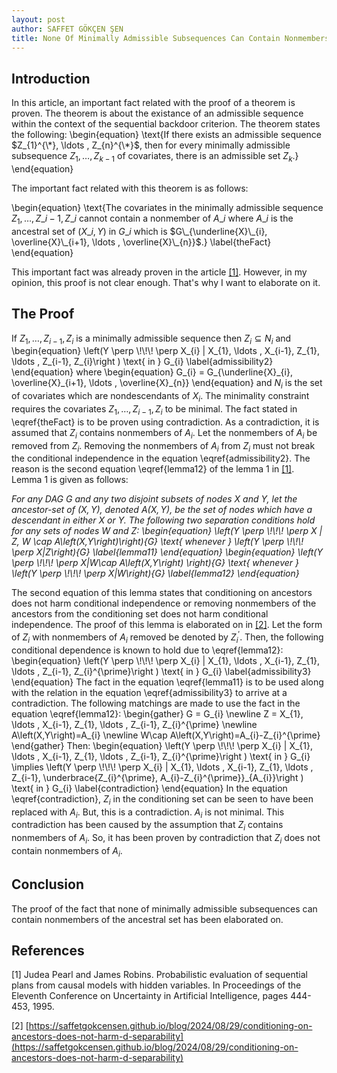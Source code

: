 ```yaml
---
layout: post
author: SAFFET GÖKÇEN ŞEN
title: None Of Minimally Admissible Subsequences Can Contain Nonmembers Of The Ancestral Set
---
```

## Introduction 
In this article, an important fact related with the proof of a theorem is 
proven. The theorem is about the existance of an admissible sequence within the 
context of the sequential backdoor criterion. The theorem states the 
following: 
\begin{equation}
\text{If there exists an admissible sequence $Z_{1}^{\*}, \ldots , Z_{n}^{\*}$, 
then for every minimally admissible subsequence $Z_{1}, \ldots , Z_{k-1}$ of 
covariates, there is an admissible set $Z_{k}$.}
\end{equation}

The important fact related with this theorem is as follows:

\begin{equation}
\text{The covariates in the minimally admissible sequence $Z_{1}, \ldots , Z\_{i-1}, Z\_{i}$ cannot contain a nonmember of $A\_{i}$ where $A\_{i}$ is the ancestral set of $\left(X\_{i}, Y\right)$ in $G\_{i}$ which is $G\_{\underline{X}\_{i}, \overline{X}\_{i+1}, \ldots , \overline{X}\_{n}}$.} \label{theFact}
\end{equation}

This important fact was already proven in the article 
<a href="#theArticle">[1]</a>. However, in my opinion, this proof is not clear 
enough. That's why I want to elaborate on it. 

## The Proof 
If $Z_{1}, \ldots , Z_{i-1}, Z_{i}$ is a minimally admissible sequence then 
$Z_{i} \subseteq N_{i}$ and 
\begin{equation} 
\left(Y \perp \\!\\!\\! \perp X_{i} | X_{1}, \ldots , X_{i-1}, Z_{1}, \ldots , 
Z_{i-1}, Z_{i}\right ) \text{ in } G_{i} 
\label{admissibility2}
\end{equation} 
where 
\begin{equation} 
G_{i} = G\_{\underline{X}\_{i}, \overline{X}\_{i+1}, \ldots , \overline{X}\_{n}}
\end{equation} 
and $N_{i}$ is the set of covariates which are nondescendants of $X_{i}$. The 
minimality constraint requires the covariates $Z_{1}, \ldots , Z_{i-1}, Z_{i}$ 
to be minimal. The fact stated in \eqref{theFact} is to be proven using 
contradiction. As a contradiction, it is assumed that $Z_{i}$ contains 
nonmembers of $A_{i}$. Let the nonmembers of $A_{i}$ be removed from $Z_{i}$. 
Removing the nonmembers of $A_{i}$ from $Z_{i}$ must not break the conditional 
independence in the equation \eqref{admissibility2}. The reason is the second 
equation \eqref{lemma12} of the lemma 1 in <a href="#theArticle">[1]</a>. 
Lemma 1 is given as follows: 

*For any DAG $G$ and any two disjoint subsets of nodes $X$ and $Y$, let the 
ancestor-set of $\left(X,Y\right)$, denoted $A\left(X,Y\right)$, be the set of 
nodes which have a descendant in either $X$ or $Y$. The following two 
separation conditions hold for any sets of nodes $W$ and $Z$: 
\begin{equation} 
\left(Y \perp \\!\\!\\! \perp X | Z, W \cap A\left(X,Y\right)\right)_{G} 
\text{ whenever } \left(Y \perp \\!\\!\\! \perp X|Z\right)_{G} 
\label{lemma11}
\end{equation}
\begin{equation}
\left(Y \perp \\!\\!\\! \perp X|W\cap A\left(X,Y\right) \right)_{G} 
\text{ whenever } \left(Y \perp \\!\\!\\! \perp X|W\right)_{G} 
\label{lemma12}
\end{equation}*

The second equation of this lemma states that conditioning on ancestors does 
not harm conditional independence or removing nonmembers of the ancestors from 
the conditioning set does not harm conditional independence. The proof of this 
lemma is elaborated on in <a href="#lemma1">[2]</a>. Let the form of $Z_{i}$ 
with nonmembers of $A_{i}$ removed be denoted by $Z_{i}^{\prime}$. Then, the 
following conditional dependence is known to hold due to \eqref{lemma12}: 
\begin{equation} 
\left(Y \perp \\!\\!\\! \perp X_{i} | X_{1}, \ldots , X_{i-1}, Z_{1}, \ldots , 
Z_{i-1}, Z_{i}^{\prime}\right ) \text{ in } G_{i} 
\label{admissibility3}
\end{equation} 
The fact in the equation \eqref{lemma11} is to be used along with the relation 
in the equation \eqref{admissibility3} to arrive at a contradiction. The following matchings are made to use the fact in the equation \eqref{lemma12}: 
\begin{gather} 
G = G_{i} \newline
Z = X_{1}, \ldots , X_{i-1}, Z_{1}, \ldots , Z_{i-1}, Z_{i}^{\prime} \newline
A\left(X,Y\right)=A_{i} \newline 
W\cap A\left(X,Y\right)=A_{i}-Z_{i}^{\prime}
\end{gather}
Then: 
\begin{equation} 
\left(Y \perp \\!\\!\\! \perp X_{i} | X_{1}, \ldots , X_{i-1}, Z_{1}, \ldots , 
Z_{i-1}, Z_{i}^{\prime}\right ) \text{ in } G_{i} 
\implies 
\left(Y \perp \\!\\!\\! \perp X_{i} | X_{1}, \ldots , X_{i-1}, Z_{1}, \ldots , 
Z_{i-1}, \underbrace{Z_{i}^{\prime}, A_{i}-Z_{i}^{\prime}}\_{A_{i}}\right ) \text{ in } G_{i} 
\label{contradiction} 
\end{equation}
In the equation \eqref{contradiction}, $Z_{i}$ in the conditioning set can be 
seen to have been replaced with $A_{i}$. But, this is a contradiction. $A_{i}$ 
is not minimal. This contradiction has been caused by the assumption that 
$Z_{i}$ contains nonmembers of $A_{i}$. So, it has been proven by contradiction 
that $Z_{i}$ does not contain nonmembers of $A_{i}$. 

## Conclusion 
The proof of the fact that none of minimally admissible subsequences can 
contain nonmembers of the ancestral set has been elaborated on.

## References 

<span id="theArticle"> [1] Judea Pearl and James Robins. Probabilistic evaluation of sequential plans from causal models with hidden variables. In Proceedings of the Eleventh Conference on Uncertainty in Artificial Intelligence, pages 444-453, 1995.</span> 

<span id="lemma1"> [2] [https://saffetgokcensen.github.io/blog/2024/08/29/conditioning-on-ancestors-does-not-harm-d-separability](https://saffetgokcensen.github.io/blog/2024/08/29/conditioning-on-ancestors-does-not-harm-d-separability)</span>
